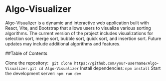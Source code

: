# Algo-Visualizer
Algo-Visualizer is a dynamic and interactive web application built with React, Vite, and Bootstrap that allows users to visualize various sorting algorithms. The current version of the project includes visualizations for selection sort, merge sort, bubble sort, quick sort, and insertion sort. Future updates may include additional algorithms and features.

##Table of Contents

Clone the repository:
` 
git clone https://github.com/your-username/Algo-Visualizer.git
cd Algo-Visualizer
`
Install dependencies:
`
npm install
`
Start the development server:
`
npm run dev
`
